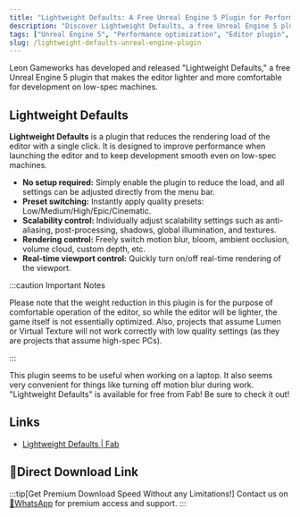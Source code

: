 ```yaml
---
title: "Lightweight Defaults: A Free Unreal Engine 5 Plugin for Performance"
description: "Discover Lightweight Defaults, a free Unreal Engine 5 plugin by Leon Gameworks that lightens the editor's load, making development on low-spec machines more comfortable."
tags: ["Unreal Engine 5", "Performance optimization", "Editor plugin", "Low-spec machines", "Rendering optimization", "Game development"]
slug: /lightweight-defaults-unreal-engine-plugin
---
```


Leon Gameworks has developed and released "Lightweight Defaults," a free Unreal Engine 5 plugin that makes the editor lighter and more comfortable for development on low-spec machines.

## Lightweight Defaults

**Lightweight Defaults** is a plugin that reduces the rendering load of the editor with a single click. It is designed to improve performance when launching the editor and to keep development smooth even on low-spec machines.

-   **No setup required:** Simply enable the plugin to reduce the load, and all settings can be adjusted directly from the menu bar.
-   **Preset switching:** Instantly apply quality presets: Low/Medium/High/Epic/Cinematic.
-   **Scalability control:** Individually adjust scalability settings such as anti-aliasing, post-processing, shadows, global illumination, and textures.
-   **Rendering control:** Freely switch motion blur, bloom, ambient occlusion, volume cloud, custom depth, etc.
-   **Real-time viewport control:** Quickly turn on/off real-time rendering of the viewport.

:::caution Important Notes

Please note that the weight reduction in this plugin is for the purpose of comfortable operation of the editor, so while the editor will be lighter, the game itself is not essentially optimized.
Also, projects that assume Lumen or Virtual Texture will not work correctly with low quality settings (as they are projects that assume high-spec PCs).

:::

This plugin seems to be useful when working on a laptop.
It also seems very convenient for things like turning off motion blur during work.
"Lightweight Defaults" is available for free from Fab!
Be sure to check it out!

## Links

-   [Lightweight Defaults | Fab](https://www.fab.com/ja/listings/73947669-93da-417f-bbf4-e8f1cab933fb)

## 🚀Direct Download Link
:::tip[Get Premium Download Speed Without any Limitations!]
Contact us on [💬WhatsApp](https://wa.me/+8613237610083) for premium  access and support.
:::
